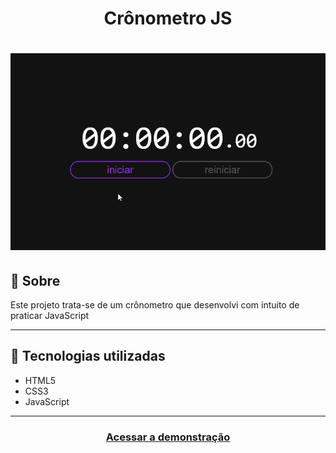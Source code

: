<h1 align="center">
    Crônometro JS
</h1>

<h1 align="center">
    <img src="assets/images/page.gif">
</h1>

<h2>🔖 Sobre</h2>
 Este projeto trata-se de um crônometro que desenvolvi com intuito de praticar JavaScript

---

<h2>🚀 Tecnologias utilizadas</h2>

<ul>
    <li>HTML5</li>
    <li>CSS3</li>
    <li>JavaScript</li>
</ul>

---

<h3 align="center">
    <a href="https://grazziotti.github.io/cronometro-js/">Acessar a demonstração</a>
</h3>
